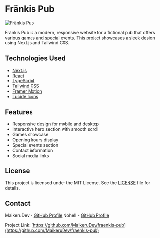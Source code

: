 # Fränkis Pub

![Fränkis Pub](https://placeholder.svg?height=200&width=400&text=Fr%C3%A4nkis+Pub)

Fränkis Pub is a modern, responsive website for a fictional pub that offers various games and special events. This project showcases a sleek design using Next.js and Tailwind CSS.

## Technologies Used

- [Next.js](https://nextjs.org/)
- [React](https://reactjs.org/)
- [TypeScript](https://www.typescriptlang.org/)
- [Tailwind CSS](https://tailwindcss.com/)
- [Framer Motion](https://www.framer.com/motion/)
- [Lucide Icons](https://lucide.dev/)

## Features

- Responsive design for mobile and desktop
- Interactive hero section with smooth scroll
- Games showcase
- Opening hours display
- Special events section
- Contact information
- Social media links
   
## License

This project is licensed under the MIT License. See the [LICENSE](LICENSE) file for details.

## Contact

MaikeruDev - [GitHub Profile](https://github.com/MaikeruDev)
Nohell - [GitHub Profile](https://github.com/FIEF-nohell)

Project Link: [https://github.com/MaikeruDev/fraenkis-pub](https://github.com/MaikeruDev/fraenkis-pub)
